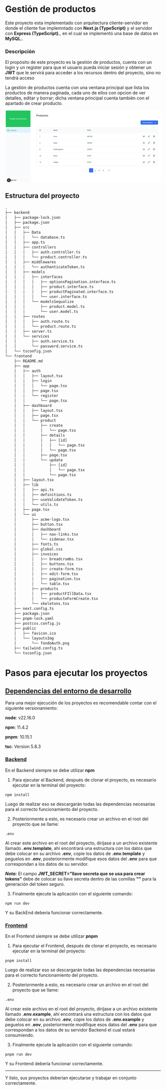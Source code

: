 # Gestión de productos

Este proyecto esta implementado con arquitectura cliente-servidor en donde el cliente fue implemntado con **Next.js (TypeScript)**  y el servidor con **Express (TypeScript).**, en el cual se implementó una base de datos en **MySQL.**.

### Descripción

El propósito de este proyecto es la gestión de productos, cuenta con un login y un register para que el usuario pueda iniciar sesión y obtener un **JWT** que le servirá para acceder a los recursos dentro del proyecto, sino no tendrá acceso

La gestión de productos cuenta con una ventana principal que lista los productos de manera paginada, cada uno de ellos con opcion de ver detalles, editar y borrar; dicha ventana principal cuenta también con el apartado de crear producto.

![alt text](imgMD/image.png)


## Estructura del proyecto

```text
.
├── backend
│   ├── package-lock.json
│   ├── package.json
│   ├── src
│   │   ├── Data
│   │   │   └── database.ts
│   │   ├── app.ts
│   │   ├── controllers
│   │   │   ├── auth.controller.ts
│   │   │   └── product.controller.ts
│   │   ├── middlewares
│   │   │   └── authenticateToken.ts
│   │   ├── models
│   │   │   ├── interfaces
│   │   │   │   ├── optionsPagination.interface.ts
│   │   │   │   ├── product.interface.ts
│   │   │   │   ├── productPaginated.interface.ts
│   │   │   │   └── user.interface.ts
│   │   │   └── modelsSequalize
│   │   │       ├── product.model.ts
│   │   │       └── user.model.ts
│   │   ├── routes
│   │   │   ├── auth.route.ts
│   │   │   └── product.route.ts
│   │   ├── server.ts
│   │   └── services
│   │       ├── auth.service.ts
│   │       └── password.service.ts
│   └── tsconfig.json
└── frontend
    ├── README.md
    ├── app
    │   ├── auth
    │   │   ├── layout.tsx
    │   │   ├── login
    │   │   │   └── page.tsx
    │   │   ├── page.tsx
    │   │   └── register
    │   │       └── page.tsx
    │   ├── dashboard
    │   │   ├── layout.tsx
    │   │   ├── page.tsx
    │   │   └── product
    │   │       ├── create
    │   │       │   └── page.tsx
    │   │       ├── details
    │   │       │   ├── [id]
    │   │       │   │   └── page.tsx
    │   │       │   └── page.tsx
    │   │       ├── page.tsx
    │   │       └── update
    │   │           ├── [id]
    │   │           │   └── page.tsx
    │   │           └── page.tsx
    │   ├── layout.tsx
    │   ├── lib
    │   │   ├── api.ts
    │   │   ├── definitions.ts
    │   │   ├── useValidateToken.ts
    │   │   └── utils.ts
    │   ├── page.tsx
    │   └── ui
    │       ├── acme-logo.tsx
    │       ├── button.tsx
    │       ├── dashboard
    │       │   ├── nav-links.tsx
    │       │   └── sidenav.tsx
    │       ├── fonts.ts
    │       ├── global.css
    │       ├── invoices
    │       │   ├── breadcrumbs.tsx
    │       │   ├── buttons.tsx
    │       │   ├── create-form.tsx
    │       │   ├── edit-form.tsx
    │       │   ├── pagination.tsx
    │       │   └── table.tsx
    │       ├── products
    │       │   ├── productFIllData.tsx
    │       │   └── productoFormCreate.tsx
    │       └── skeletons.tsx
    ├── next.config.ts
    ├── package.json
    ├── pnpm-lock.yaml
    ├── postcss.config.js
    ├── public
    │   ├── favicon.ico
    │   └── layoutsImg
    │       └── fondoAuth.png
    ├── tailwind.config.ts
    └── tsconfig.json

```

# Pasos para ejecutar los proyectos

## <u>Dependencias del entorno de desarrollo </u>

Para una mejor ejecución de los proyectos es recomendable contar con el siguiente versionamiento:

**node**: v22.16.0

**npm**: 11.4.2

**pnpm**: 10.15.1

**tsc**: Version 5.8.3

### <u>Backend</u>

En el Backend siempre se debe utilizar **npm**

1. Para ejecutar el Backend, después de clonar el proyecto, es necesario ejecutar en la terminal del proyecto:

```terminal 
npm install
```

Luego de realizar eso se descargarán todas las dependencias necesarias para el correcto funcionamiento del proyecto.

2. Posteriormente a esto, es necesario crear un archivo en el root del proyecto que se llame: 

```text
.env
```

Al crear este archivo en el root del proyecto, diríjase a un archivo existente llamado **.env.template**, ahí encontrará una estructura con los datos que debe colocar en su archivo **.env**, copie los datos de **.env.template** y peguelos en **.env**, posteriormente modifique esos datos del **.env** para que correspondan a los datos de su servidor.

***Nota:*** El campo **JWT_SECRET="llave secreta que se usa para crear tokens"** debe de colocar su llave secreta dentro de las comillas **""** para la generación del token seguro.

3. Finalmente ejecute la aplicación con el siguiente comando:
```terminal
npm run dev
```
Y su BackEnd debería funcionar correctamente.


### <u>Frontend </u>
En el Frontend siempre se debe utilizar **pnpm**

1. Para ejecutar el Frontend, después de clonar el proyecto, es necesario ejecutar en la terminal del proyecto:

```terminal 
pnpm install
```

Luego de realizar eso se descargarán todas las dependencias necesarias para el correcto funcionamiento del proyecto.

2. Posteriormente a esto, es necesario crear un archivo en el root del proyecto que se llame: 

```text
.env
```

Al crear este archivo en el root del proyecto, diríjase a un archivo existente llamado **.env.example**, ahí encontrará una estructura con los datos que debe colocar en su archivo **.env**, copie los datos de **.env.example** y peguelos en **.env**, posteriormente modifique esos datos del **.env** para que correspondan a los datos de su servidor Backend el cual estará consumiendo.

3. Finalmente ejecute la aplicación con el siguiente comando:
```terminal
pnpm run dev
```
Y su Frontend debería funcionar correctamente.

---

Y listo, sus proyectos deberían ejecutarse y trabajar en conjunto correctamente.